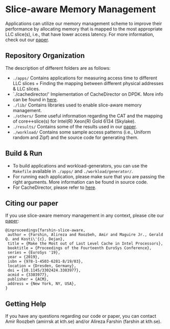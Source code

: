 # Slice-aware Memory Management

Applications can utilize our memory management scheme to improve their performance by allocating memory that is mapped to the most appropriate LLC slice(s), i.e., that have lower access latency. For more information, check out our [paper][cachedirector-eurosys-paper].

## Repository Organization

The description of different folders are as follows: 

- `./apps/` Contains applications for measuring access time to different LLC slices + Finding the mapping between different physical addresses & LLC slices.
-  `./cachedirector/' Implementation of CacheDirector on DPDK. More info can be found in [here][cachedirector-readme].
- `./lib/` Contains libraries used to enable slice-aware memory management.
- `./others/` Some useful information regarding the CAT and the mapping of core<->slice(s) for Intel(R) Xeon(R) Gold 6134 (Skylake).
- `./results/` Contains some of the results used in our [paper][cachedirector-eurosys-paper].
- `./workload/` Contains some sample access patterns (i.e., Uniform random and Zipf) and the source code for generating them.

## Build & Run

- To build applications and workload-generators, you can use the `Makefile` available in `./apps/` and `./workload/generator/`.
- For running each application, please make sure that you are passing the right arguments. More information can be found in source code.
- For CacheDirector, please refer to [here][cachedirector-readme].


## Citing our paper

If you use slice-aware memory management in any context, please cite our [paper][cachedirector-eurosys-paper]:

```
@inproceedings{farshin-slice-aware,
 author = {Farshin, Alireza and Roozbeh, Amir and Maguire Jr., Gerald Q. and Kosti\'{c}, Dejan},
 title = {Make the Most out of Last Level Cache in Intel Processors},
 booktitle = {Proceedings of the Fourteenth EuroSys Conference},
 series = {EuroSys '19},
 year = {2019},
 isbn = {978-1-4503-6281-8/19/03},
 location = {Dresden, Germany},
 doi = {10.1145/3302424.3303977},
 acmid = {3303977},
 publisher = {ACM},
 address = {New York, NY, USA},
}
```

## Getting Help

If you have any questions regarding our code or paper, you can contact Amir Roozbeh (amirrsk at kth.se) and/or Alireza Farshin (farshin at kth.se).

[cachedirector-eurosys-paper]: http://doi.org/10.1145/3302424.3303977
[cachedirector-readme]: https://github.com/aliireza/dpdk/blob/cachedirector/README

